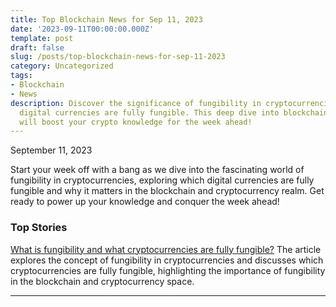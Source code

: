 ```yaml
---
title: Top Blockchain News for Sep 11, 2023
date: '2023-09-11T00:00:00.000Z'
template: post
draft: false
slug: /posts/top-blockchain-news-for-sep-11-2023
category: Uncategorized
tags:
- Blockchain
- News
description: Discover the significance of fungibility in cryptocurrencies and which
  digital currencies are fully fungible. This deep dive into blockchain essentials
  will boost your crypto knowledge for the week ahead!
---
```

September 11, 2023

Start your week off with a bang as we dive into the fascinating world of fungibility in cryptocurrencies, exploring which digital currencies are fully fungible and why it matters in the blockchain and cryptocurrency realm. Get ready to power up your knowledge and conquer the week ahead!

### Top Stories
[What is fungibility and what cryptocurrencies are fully fungible?](https://www.theblock.co/learn/249529/what-is-fungibility-and-what-cryptocurrencies-are-fully-fungible?utm_source=rss&utm_medium=rss/)
The article explores the concept of fungibility in cryptocurrencies and discusses which cryptocurrencies are fully fungible, highlighting the importance of fungibility in the blockchain and cryptocurrency space.

---